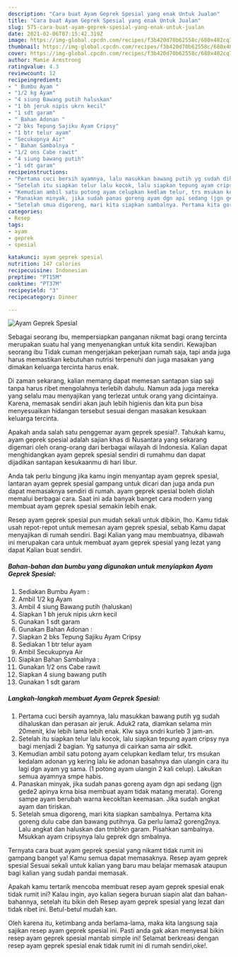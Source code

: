 ```yaml
---
description: "Cara buat Ayam Geprek Spesial yang enak Untuk Jualan"
title: "Cara buat Ayam Geprek Spesial yang enak Untuk Jualan"
slug: 575-cara-buat-ayam-geprek-spesial-yang-enak-untuk-jualan
date: 2021-02-06T07:15:42.319Z
image: https://img-global.cpcdn.com/recipes/f3b420d70b62558c/680x482cq70/ayam-geprek-spesial-foto-resep-utama.jpg
thumbnail: https://img-global.cpcdn.com/recipes/f3b420d70b62558c/680x482cq70/ayam-geprek-spesial-foto-resep-utama.jpg
cover: https://img-global.cpcdn.com/recipes/f3b420d70b62558c/680x482cq70/ayam-geprek-spesial-foto-resep-utama.jpg
author: Mamie Armstrong
ratingvalue: 4.3
reviewcount: 12
recipeingredient:
- " Bumbu Ayam "
- "1/2 kg Ayam"
- "4 siung Bawang putih haluskan"
- "1 bh jeruk nipis ukrn kecil"
- "1 sdt garam"
- " Bahan Adonan "
- "2 bks Tepung Sajiku Ayam Cripsy"
- "1 btr telur ayam"
- "Secukupnya Air"
- " Bahan Sambalnya "
- "1/2 ons Cabe rawit"
- "4 siung bawang putih"
- "1 sdt garam"
recipeinstructions:
- "Pertama cuci bersih ayamnya, lalu masukkan bawang putih yg sudah dihaluskan dan perasan air jeruk. Aduk2 rata, diamkan selama min 20menit, klw lebih lama lebih enak. Klw saya sndri kurleb 3 jam-an."
- "Setelah itu siapkan telur lalu kocok, lalu siapkan tepung ayam cripsy nya bagi menjadi 2 bagian. Yg satunya di cairkan sama air sdkit."
- "Kemudian ambil satu potong ayam celupkan kedlam telur, trs msukan kedalam adonan yg kering lalu ke adonan basahnya dan ulangin cara itu lagi dgn ayam yg sama. (1 potong ayam ulangin 2 kali celup). Lakukan semua ayamnya smpe habis."
- "Panaskan minyak, jika sudah panas goreng ayam dgn api sedang (jgn gede2 apinya krna bisa membuat ayam tidak matang merata). Goreng sampe ayam berubah warna kecokltan keemasan. Jika sudah angkat ayam dan tiriskan."
- "Setelah smua digoreng, mari kita siapkan sambalnya. Pertama kita goreng dulu cabe dan bawang putihnya. Ga perlu lama2 goreng2nya. Lalu angkat dan haluskan dan tmbhkn garam. Pisahkan sambalnya. Msukkan ayam cripsynya lalu geprek dgn smbalnya."
categories:
- Resep
tags:
- ayam
- geprek
- spesial

katakunci: ayam geprek spesial 
nutrition: 147 calories
recipecuisine: Indonesian
preptime: "PT15M"
cooktime: "PT37M"
recipeyield: "3"
recipecategory: Dinner

---
```



![Ayam Geprek Spesial](https://img-global.cpcdn.com/recipes/f3b420d70b62558c/680x482cq70/ayam-geprek-spesial-foto-resep-utama.jpg)

Sebagai seorang ibu, mempersiapkan panganan nikmat bagi orang tercinta merupakan suatu hal yang menyenangkan untuk kita sendiri. Kewajiban seorang ibu Tidak cuman mengerjakan pekerjaan rumah saja, tapi anda juga harus memastikan kebutuhan nutrisi terpenuhi dan juga masakan yang dimakan keluarga tercinta harus enak.

Di zaman  sekarang, kalian memang dapat memesan santapan siap saji tanpa harus ribet mengolahnya terlebih dahulu. Namun ada juga mereka yang selalu mau menyajikan yang terlezat untuk orang yang dicintainya. Karena, memasak sendiri akan jauh lebih higienis dan kita pun bisa menyesuaikan hidangan tersebut sesuai dengan masakan kesukaan keluarga tercinta. 



Apakah anda salah satu penggemar ayam geprek spesial?. Tahukah kamu, ayam geprek spesial adalah sajian khas di Nusantara yang sekarang digemari oleh orang-orang dari berbagai wilayah di Indonesia. Kalian dapat menghidangkan ayam geprek spesial sendiri di rumahmu dan dapat dijadikan santapan kesukaanmu di hari libur.

Anda tak perlu bingung jika kamu ingin menyantap ayam geprek spesial, lantaran ayam geprek spesial gampang untuk dicari dan juga anda pun dapat memasaknya sendiri di rumah. ayam geprek spesial boleh diolah memalui berbagai cara. Saat ini ada banyak banget cara modern yang membuat ayam geprek spesial semakin lebih enak.

Resep ayam geprek spesial pun mudah sekali untuk dibikin, lho. Kamu tidak usah repot-repot untuk memesan ayam geprek spesial, sebab Kamu dapat menyajikan di rumah sendiri. Bagi Kalian yang mau membuatnya, dibawah ini merupakan cara untuk membuat ayam geprek spesial yang lezat yang dapat Kalian buat sendiri.

<!--inarticleads1-->

##### Bahan-bahan dan bumbu yang digunakan untuk menyiapkan Ayam Geprek Spesial:

1. Sediakan  Bumbu Ayam :
1. Ambil 1/2 kg Ayam
1. Ambil 4 siung Bawang putih (haluskan)
1. Siapkan 1 bh jeruk nipis ukrn kecil
1. Gunakan 1 sdt garam
1. Gunakan  Bahan Adonan :
1. Siapkan 2 bks Tepung Sajiku Ayam Cripsy
1. Sediakan 1 btr telur ayam
1. Ambil Secukupnya Air
1. Siapkan  Bahan Sambalnya :
1. Gunakan 1/2 ons Cabe rawit
1. Siapkan 4 siung bawang putih
1. Gunakan 1 sdt garam




<!--inarticleads2-->

##### Langkah-langkah membuat Ayam Geprek Spesial:

1. Pertama cuci bersih ayamnya, lalu masukkan bawang putih yg sudah dihaluskan dan perasan air jeruk. Aduk2 rata, diamkan selama min 20menit, klw lebih lama lebih enak. Klw saya sndri kurleb 3 jam-an.
1. Setelah itu siapkan telur lalu kocok, lalu siapkan tepung ayam cripsy nya bagi menjadi 2 bagian. Yg satunya di cairkan sama air sdkit.
1. Kemudian ambil satu potong ayam celupkan kedlam telur, trs msukan kedalam adonan yg kering lalu ke adonan basahnya dan ulangin cara itu lagi dgn ayam yg sama. (1 potong ayam ulangin 2 kali celup). Lakukan semua ayamnya smpe habis.
1. Panaskan minyak, jika sudah panas goreng ayam dgn api sedang (jgn gede2 apinya krna bisa membuat ayam tidak matang merata). Goreng sampe ayam berubah warna kecokltan keemasan. Jika sudah angkat ayam dan tiriskan.
1. Setelah smua digoreng, mari kita siapkan sambalnya. Pertama kita goreng dulu cabe dan bawang putihnya. Ga perlu lama2 goreng2nya. Lalu angkat dan haluskan dan tmbhkn garam. Pisahkan sambalnya. Msukkan ayam cripsynya lalu geprek dgn smbalnya.




Ternyata cara buat ayam geprek spesial yang nikamt tidak rumit ini gampang banget ya! Kamu semua dapat memasaknya. Resep ayam geprek spesial Sesuai sekali untuk kalian yang baru mau belajar memasak ataupun bagi kalian yang sudah pandai memasak.

Apakah kamu tertarik mencoba membuat resep ayam geprek spesial enak tidak rumit ini? Kalau ingin, ayo kalian segera buruan siapin alat dan bahan-bahannya, setelah itu bikin deh Resep ayam geprek spesial yang lezat dan tidak ribet ini. Betul-betul mudah kan. 

Oleh karena itu, ketimbang anda berlama-lama, maka kita langsung saja sajikan resep ayam geprek spesial ini. Pasti anda gak akan menyesal bikin resep ayam geprek spesial mantab simple ini! Selamat berkreasi dengan resep ayam geprek spesial enak tidak rumit ini di rumah sendiri,oke!.

